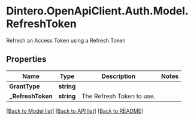 # Dintero.OpenApiClient.Auth.Model.RefreshToken
Refresh an Access Token using a Refresh Token 

## Properties

Name | Type | Description | Notes
------------ | ------------- | ------------- | -------------
**GrantType** | **string** |  | 
**_RefreshToken** | **string** | The Refresh Token to use.  | 

[[Back to Model list]](../README.md#documentation-for-models) [[Back to API list]](../README.md#documentation-for-api-endpoints) [[Back to README]](../README.md)

